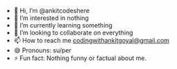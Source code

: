 - 👋 Hi, I’m @ankitcodeshere
- 👀 I’m interested in nothing
- 🌱 I’m currently learning something
- 💞️ I’m looking to collaborate on everything
- 📫 How to reach me codingwithankitgoyal@gmail.com
- 😄 Pronouns: su/per
- ⚡ Fun fact: Nothing funny or factual about me.

<!---
ankitcodeshere/ankitcodeshere is a ✨ special ✨ repository because its `README.md` (this file) appears on your GitHub profile.
You can click the Preview link to take a look at your changes.
--->
